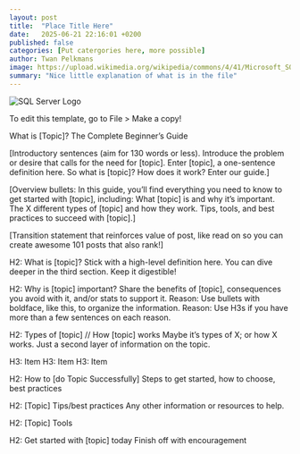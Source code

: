 ```yaml
---
layout: post
title:  "Place Title Here"
date:   2025-06-21 22:16:01 +0200
published: false
categories: [Put catergories here, more possible]
author: Twan Pelkmans
image: https://upload.wikimedia.org/wikipedia/commons/4/41/Microsoft_SQL_Server_2025_icon.svg
summary: "Nice little explanation of what is in the file"
---
```

![SQL Server Logo](/assets/img/Picteo.jpg)



To edit this template, go to File > Make a copy! 

What is [Topic]? The Complete Beginner’s Guide

[Introductory sentences (aim for 130 words or less). Introduce the problem or desire that calls for the need for [topic]. Enter [topic], a one-sentence definition here. So what is [topic]? How does it work? Enter our guide.]

[Overview bullets: In this guide, you’ll find everything you need to know to get started with [topic], including:
What [topic] is and why it’s important.
The X different types of [topic] and how they work.
Tips, tools, and best practices to succeed with [topic].]

[Transition statement that reinforces value of post, like read on so you can create awesome 101 posts that also rank!]

H2: What is [topic]?
Stick with a high-level definition here. You can dive deeper in the third section. Keep it digestible!

H2: Why is [topic] important?
Share the benefits of [topic],  consequences you avoid with it, and/or stats to support it. 
Reason: Use bullets with boldface, like this, to organize the information.
Reason: Use H3s if you have more than a few sentences on each reason.

H2: Types of [topic] // How [topic] works
Maybe it’s types of X; or how X works. Just a second layer of information on the topic. 

H3: Item
H3: Item
H3: Item

H2: How to [do Topic Successfully]
Steps to get started, how to choose, best practices

H2: [Topic] Tips/best practices
Any other information or resources to help.

H2: [Topic] Tools

H2: Get started with [topic] today
Finish off with encouragement
